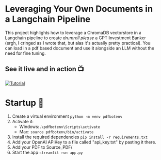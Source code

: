 # Leveraging Your Own Documents in a Langchain Pipeline
This project highlights how to leverage a ChromaDB vectorstore in a Langchain pipeline to create *drumroll please* a GPT Investment Banker (ergh, I cringed as I wrote that, but alas it's actually pretty practical). You can load in a pdf based document and use it alongside an LLM without the need for fine tuning. 

## See it live and in action 📺
[![Tutorial](https://i.imgur.com/M7GcwGH.jpg)](https://youtu.be/u8vQyTzNGVY 'Tutorial')

# Startup 🚀
1. Create a virtual environment `python -m venv pdfbotenv`
2. Activate it: 
   - Windows:`.\pdfbotenv\Scripts\activate`
   - Mac: `source pdfbotenv/bin/activate`
3. Install the required dependencies `pip install -r requirements.txt`
4. Add your OpenAI APIKey to a file called "api_key.txt" by pasting it there.
5. Add your PDF to Source_PDF/
6. Start the app `streamlit run app.py` 

